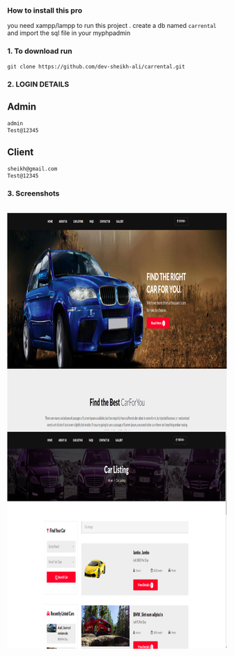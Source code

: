 ### How to install this pro
you need xampp/lampp to run this project .
create a db named `carrental`  and import the sql file in your myphpadmin

### 1. To download run 
  
    git clone https://github.com/dev-sheikh-ali/carrental.git

### 2. LOGIN DETAILS  

## Admin
    
    admin
    Test@12345

## Client
    sheikh@gmail.com
    Test@12345
### 3. Screenshots
<br/>

<img align="right" alt="dash" src="assets/images/screenshot1.png" height="500"/>
<img align="right" alt="dash" src="assets/images/screenshot2.png" height="500"/> 